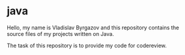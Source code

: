 # java
Hello, my name is Vladislav Byrgazov and this repository contains the source files of my projects written on Java.

The task of this repository is to provide my code for codereview.
